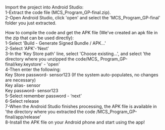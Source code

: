 Import the project into Android Studio:  
1-Extract the code file (MCS_Program_GP-final.zip).  
2-Open Android Studio, click 'open' and select the 'MCS_Program_GP-final' folder you just extracted.  

How to compile the code and get the APK file (We've created an apk file in the zip that can be used directly):   
1-Select 'Build - Generate Signed Bundle / APK...'  
2-Select 'APK'-'Next'  
3-In the 'Key Store path' line, select 'Choose existing...', and select 'the directory where you unzipped the code/MCS_ Program_GP-final/key.keystore' - 'open'  
4-Then enter the following:  
Key Store password- sensor123 (If the system auto-populates, no changes are necessary)  
Key alias- sensor  
Key password- sensor123  
5-Select remember password - ‘next’  
6-Select release  
7-When the Android Studio finishes processing, the APK file is available in 'the directory where you extracted the code /MCS_Program_GP-final/app/release'  
8-Install the APK file on your Android phone and start using the app!  


